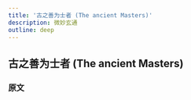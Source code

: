 ```yaml
---
title: '古之善为士者 (The ancient Masters)'
description: 微妙玄通
outline: deep
---
```


## 古之善为士者 (The ancient Masters)

### 原文

